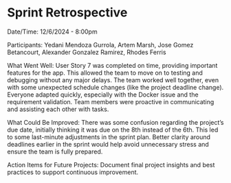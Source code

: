 # Sprint Retrospective

Date/Time: 12/6/2024 - 8:00pm

Participants: Yedani Mendoza Gurrola, Artem Marsh, Jose Gomez Betancourt, Alexander Gonzalez Ramirez, Rhodes Ferris

What Went Well:
User Story 7 was completed on time, providing important features for the app. This allowed the team to move on to testing and debugging without any major delays.
The team worked well together, even with some unexpected schedule changes (like the project deadline change). Everyone adapted quickly, especially with the Docker issue and the requirement validation. Team members were proactive in communicating and assisting each other with tasks.

What Could Be Improved:
There was some confusion regarding the project’s due date, initially thinking it was due on the 8th instead of the 6th. This led to some last-minute adjustments in the sprint plan. Better clarity around deadlines earlier in the sprint would help avoid unnecessary stress and ensure the team is fully prepared.

Action Items for Future Projects: Document final project insights and best practices to support continuous improvement.